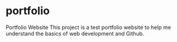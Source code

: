 # portfolio
Portfolio Website
This project is a test portfolio website to help me understand the basics of web development and Github.
